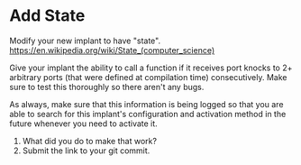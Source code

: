 # Add State
Modify your new implant to have "state". <https://en.wikipedia.org/wiki/State_(computer_science)>

Give your implant the ability to call a function if it receives port knocks to 2+ arbitrary ports (that were defined at compilation time) consecutively. Make sure to test this thoroughly so there aren't any bugs. 

As always, make sure that this information is being logged so that you are able to search for this implant's configuration and activation method in the future whenever you need to activate it.

1. What did you do to make that work? 
2. Submit the link to your git commit.